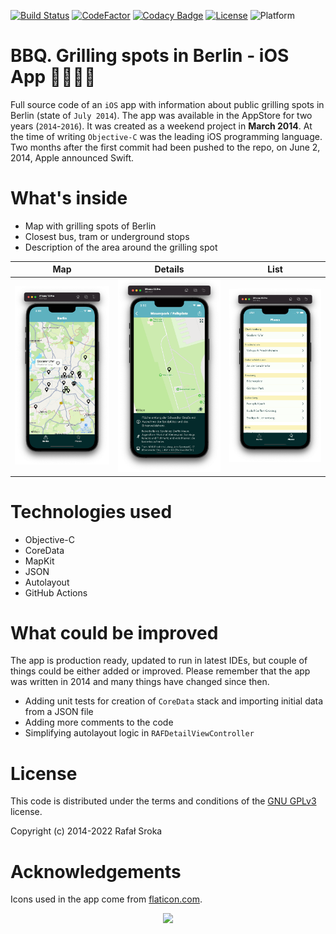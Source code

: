 [![Build Status](https://travis-ci.org/r3econ/bbq-ios.svg?branch=master)](https://travis-ci.org/r3econ/bbq-ios) 
[![CodeFactor](https://www.codefactor.io/repository/github/r3econ/bbq-ios/badge)](https://www.codefactor.io/repository/github/r3econ/bbq-ios)
[![Codacy Badge](https://app.codacy.com/project/badge/Grade/1d063742356f4e8d9716c7113ee48fda)](https://www.codacy.com/gh/r3econ/bbq-ios/dashboard?utm_source=github.com&amp;utm_medium=referral&amp;utm_content=r3econ/bbq-ios&amp;utm_campaign=Badge_Grade)
[![License](https://img.shields.io/badge/license-GNU%20GPLv3-brightgreen.svg)](https://www.gnu.org/licenses/gpl-3.0.en.html)
![Platform](https://img.shields.io/badge/platform-ios-lightgrey.svg)

# BBQ. Grilling spots in Berlin - iOS App 🍖🔥🥩🥓

Full source code of an `iOS` app with information about public grilling spots in Berlin (state of `July 2014`). The app was available in the AppStore for two years (`2014`-`2016`). It was created as a weekend project in **March 2014**. At the time of writing `Objective-C` was the leading iOS programming language. Two months after the first commit had been pushed to the repo, on June 2, 2014, Apple announced Swift.

# What's inside

- Map with grilling spots of Berlin
- Closest bus, tram or underground stops
- Description of the area around the grilling spot

Map | Details | List
:-:|:-:|:-:
![](Screenshots/1.png) | ![](Screenshots/2.png) | ![](Screenshots/3.png)

# Technologies used

- Objective-C
- CoreData
- MapKit
- JSON
- Autolayout
- GitHub Actions

# What could be improved

The app is production ready, updated to run in latest IDEs, but couple of things could be either added or improved. Please remember that the app was written in 2014 and many things have changed since then.

- Adding unit tests for creation of `CoreData` stack and importing initial data from a JSON file
- Adding more comments to the code
- Simplifying autolayout logic in `RAFDetailViewController`

# License

This code is distributed under the terms and conditions of the [GNU GPLv3](https://choosealicense.com/licenses/gpl-3.0/) license.

Copyright (c) 2014-2022 Rafał Sroka

# Acknowledgements

Icons used in the app come from [flaticon.com](https://www.flaticon.com/).

<p align="center">
<img src="https://i.imgur.com/HuFbIXc.gif">
</p>
